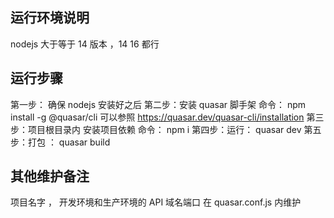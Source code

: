 <!--
 * @Date           : 2022-01-03 14:59:31
 * @FilePath       : /backend-web/README.md
 * @Description    : 
-->
 

## 运行环境说明 
 nodejs 大于等于  14 版本  ，14  16 都行 
## 运行步骤 
  第一步： 确保 nodejs 安装好之后
  第二步：安装 quasar 脚手架 命令：  npm install -g @quasar/cli  可以参照    https://quasar.dev/quasar-cli/installation
  第三步：项目根目录内 安装项目依赖 命令： npm i 
  第四步：运行： quasar dev
  第五步：打包 ： quasar build

## 其他维护备注
 项目名字 ， 开发环境和生产环境的 API 域名端口 在 quasar.conf.js 内维护   
